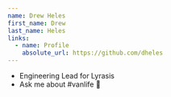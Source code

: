 ```yaml
---
name: Drew Heles
first_name: Drew
last_name: Heles
links:
  - name: Profile
    absolute_url: https://github.com/dheles
---
```


- Engineering Lead for Lyrasis
- Ask me about #vanlife 🚐
